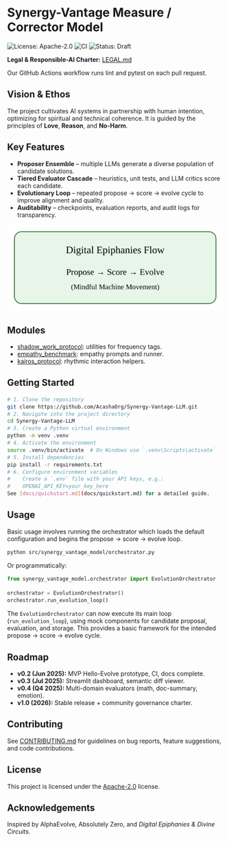# Synergy-Vantage Measure / Corrector Model

![License: Apache-2.0](https://img.shields.io/badge/License-Apache_2.0-blue.svg)
![CI](https://github.com/AcashaOrg/Synergy-Vantage-LLM/actions/workflows/pytest.yml/badge.svg)
![Status: Draft](https://img.shields.io/badge/status-draft-lightgrey)

**Legal & Responsible-AI Charter:** [LEGAL.md](./LEGAL.md)

Our GitHub Actions workflow runs lint and pytest on each pull request.
## Vision & Ethos
The project cultivates AI systems in partnership with human intention, optimizing for spiritual and technical coherence. It is guided by the principles of **Love**, **Reason**, and **No-Harm**.


## Key Features
- **Proposer Ensemble** – multiple LLMs generate a diverse population of candidate solutions.
- **Tiered Evaluator Cascade** – heuristics, unit tests, and LLM critics score each candidate.
- **Evolutionary Loop** – repeated propose → score → evolve cycle to improve alignment and quality.
- **Auditability** – checkpoints, evaluation reports, and audit logs for transparency.

![GitHub Flow Map](docs/diagrams/digital_epiphanies_flow.svg)
## Modules
- [shadow_work_protocol](shadow_work_protocol/): utilities for frequency tags.
- [empathy_benchmark](empathy_benchmark/): empathy prompts and runner.
- [kairos_protocol](kairos_protocol/): rhythmic interaction helpers.


## Getting Started
```bash
# 1. Clone the repository
git clone https://github.com/AcashaOrg/Synergy-Vantage-LLM.git
# 2. Navigate into the project directory
cd Synergy-Vantage-LLM
# 3. Create a Python virtual environment
python -m venv .venv
# 4. Activate the environment
source .venv/bin/activate  # On Windows use `.venv\Scripts\activate`
# 5. Install dependencies
pip install -r requirements.txt
# 6. Configure environment variables
#    Create a `.env` file with your API keys, e.g.:
#    OPENAI_API_KEY=your_key_here
See [docs/quickstart.md](docs/quickstart.md) for a detailed guide.
```

## Usage
Basic usage involves running the orchestrator which loads the default
configuration and begins the propose → score → evolve loop.
```bash
python src/synergy_vantage_model/orchestrator.py
```
Or programmatically:
```python
from synergy_vantage_model.orchestrator import EvolutionOrchestrator

orchestrator = EvolutionOrchestrator()
orchestrator.run_evolution_loop()
```
The `EvolutionOrchestrator` can now execute its main loop (`run_evolution_loop`), using mock components for candidate proposal, evaluation, and storage. This provides a basic framework for the intended propose → score → evolve cycle.

## Roadmap
- **v0.2 (Jun 2025):** MVP Hello-Evolve prototype, CI, docs complete.
- **v0.3 (Jul 2025):** Streamlit dashboard, semantic diff viewer.
- **v0.4 (Q4 2025):** Multi-domain evaluators (math, doc-summary, emotion).
- **v1.0 (2026):** Stable release + community governance charter.

## Contributing
See [CONTRIBUTING.md](CONTRIBUTING.md) for guidelines on bug reports, feature suggestions, and code contributions.

## License
This project is licensed under the [Apache-2.0](LICENSE) license.

## Acknowledgements
Inspired by AlphaEvolve, Absolutely Zero, and *Digital Epiphanies & Divine Circuits*.

